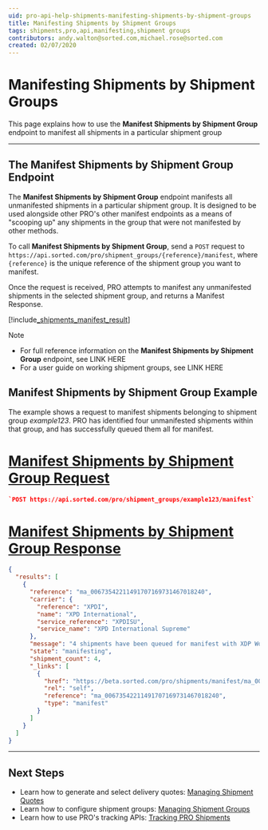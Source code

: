```yaml
---
uid: pro-api-help-shipments-manifesting-shipments-by-shipment-groups
title: Manifesting Shipments by Shipment Groups
tags: shipments,pro,api,manifesting,shipment groups
contributors: andy.walton@sorted.com,michael.rose@sorted.com
created: 02/07/2020
---
```

# Manifesting Shipments by Shipment Groups

This page explains how to use the **Manifest Shipments by Shipment Group** endpoint to manifest all shipments in a particular shipment group

---

## The Manifest Shipments by Shipment Group Endpoint

The **Manifest Shipments by Shipment Group** endpoint manifests all unmanifested shipments in a particular shipment group. It is designed to be used alongside other PRO's other manifest endpoints as a means of "scooping up" any shipments in the group that were not manifested by other methods.

To call **Manifest Shipments by Shipment Group**, send a `POST` request to `https://api.sorted.com/pro/shipment_groups/{reference}/manifest`, where `{reference}` is the unique reference of the shipment group you want to manifest.

Once the request is received, PRO attempts to manifest any unmanifested shipments in the selected shipment group, and returns a Manifest Response.

[!include[_shipments_manifest_result](../includes/_shipments_manifest_result.md)]

> [!NOTE]
>
> * For full reference information on the **Manifest Shipments by Shipment Group** endpoint, see LINK HERE
> * For a user guide on working shipment groups, see LINK HERE

## Manifest Shipments by Shipment Group Example

The example shows a request to manifest shipments belonging to shipment group _example123_. PRO has identified four unmanifested shipments within that group, and has successfully queued them all for manifest.

# [Manifest Shipments by Shipment Group Request](#tab/manifest-shipments-by-shipment-group-request)

```json
`POST https://api.sorted.com/pro/shipment_groups/example123/manifest`
```

# [Manifest Shipments by Shipment Group Response](#tab/manifest-shipments-by-shipment-group-response)

```json
{
  "results": [
    {
      "reference": "ma_00673542211491707169731467018240",
      "carrier": {
        "reference": "XPDI",
        "name": "XPD International",
        "service_reference": "XPDISU",
        "service_name": "XPD International Supreme"
      },
      "message": "4 shipments have been queued for manifest with XDP Worldwide successfully",
      "state": "manifesting",
      "shipment_count": 4,
      "_links": [
        {
          "href": "https://beta.sorted.com/pro/shipments/manifest/ma_00673542211491707169731467018240",
          "rel": "self",
          "reference": "ma_00673542211491707169731467018240",
          "type": "manifest"
        }
      ]
    }
  ]
}
```
---

## Next Steps

* Learn how to generate and select delivery quotes: [Managing Shipment Quotes](/pro/api/shipments/managing_shipment_quotes.html)
* Learn how to configure shipment groups: [Managing Shipment Groups](/pro/api/shipments/managing_shipment_groups.html) 
* Learn how to use PRO's tracking APIs: [Tracking PRO Shipments](/pro/api/shipments/tracking_pro_shipments.html)